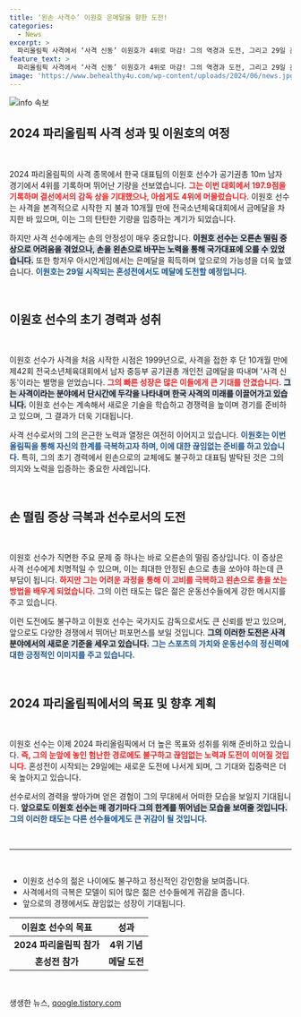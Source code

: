 ```yaml
---
title: ‘왼손 사격수’ 이원호 은메달을 향한 도전!
categories:
  - News
excerpt: >
  파리올림픽 사격에서 ‘사격 신동’ 이원호가 4위로 마감! 그의 역경과 도전, 그리고 29일 혼성전에서의 새로운 기회가 주목받고 있다. 스포츠의 감동을 함께하세요!
feature_text: >
  파리올림픽 사격에서 ‘사격 신동’ 이원호가 4위로 마감! 그의 역경과 도전, 그리고 29일 혼성전에서의 새로운 기회가 주목받고 있다. 스포츠의 감동을 함께하세요!
image: 'https://www.behealthy4u.com/wp-content/uploads/2024/06/news.jpg'
---
```


<p><img src="https://www.behealthy4u.com/wp-content/uploads/2024/06/news.jpg" alt="info 속보" /></p>

<h2 data-ke-size="size26">2024 파리올림픽 사격 성과 및 이원호의 여정</h2>

<p data-ke-size="size16">&nbsp;</p>

<p data-ke-size="size16">2024 파리올림픽의 사격 종목에서 한국 대표팀의 이원호 선수가 공기권총 10m 남자 경기에서 4위를 기록하며 뛰어난 기량을 선보였습니다. <b><span style="color: #ee2323;">그는 이번 대회에서 197.9점을 기록하며 결선에서의 감독 상을 기대했으나, 아쉽게도 4위에 머물렀습니다.</span></b> 이원호 선수는 사격을 본격적으로 시작한 지 불과 10개월 만에 전국소년체육대회에서 금메달을 차지한 바 있으며, 이는 그의 탄탄한 기량을 입증하는 계기가 되었습니다.</p>

<p data-ke-size="size16">하지만 사격 선수에게는 손의 안정성이 매우 중요합니다. <b><span style="background-color: #21538527;">이원호 선수는 오른손 떨림 증상으로 어려움을 겪었으나, 손을 왼손으로 바꾸는 노력을 통해 국가대표에 오를 수 있었습니다.</span></b> 또한 항저우 아시안게임에서는 은메달을 획득하며 앞으로의 가능성을 더욱 높였습니다. <b><span style="color: #1a5490;">이원호는 29일 시작되는 혼성전에서도 메달에 도전할 예정입니다.</span></b></p>

<p data-ke-size="size16">&nbsp;</p>

<h2 data-ke-size="size26">이원호 선수의 초기 경력과 성취</h2>

<p data-ke-size="size16">&nbsp;</p>

<p data-ke-size="size16">이원호 선수가 사격을 처음 시작한 시점은 1999년으로, 사격을 접한 후 단 10개월 만에 제42회 전국소년체육대회에서 남자 중등부 공기권총 개인전 금메달을 따내며 '사격 신동'이라는 별명을 얻었습니다. <b><span style="color: #ee2323;">그의 빠른 성장은 많은 이들에게 큰 기대를 안겼습니다.</span></b> <b><span style="background-color: #21538527;">그는 사격이라는 분야에서 단시간에 두각을 나타내며 한국 사격의 미래를 이끌어가고 있습니다.</span></b> 이원호 선수는 계속해서 새로운 기술을 학습하고 경쟁력을 높이며 경기를 준비하고 있으며, 그 결과가 더욱 기대됩니다.</p>

<p data-ke-size="size16">사격 선수로서의 그의 은근한 노력과 열정은 여전히 이어지고 있습니다. <b><span style="color: #1a5490;">이원호는 이번 올림픽을 통해 자신의 한계를 극복하고자 하며, 이에 대한 끊임없는 준비를 하고 있습니다.</span></b> 특히, 그의 초기 경력에서 왼손으로의 교체에도 불구하고 대표팀 발탁된 것은 그의 의지와 노력을 입증하는 중요한 사례입니다.</p>

<p data-ke-size="size16">&nbsp;</p>

<h2 data-ke-size="size26">손 떨림 증상 극복과 선수로서의 도전</h2>

<p data-ke-size="size16">&nbsp;</p>

<p data-ke-size="size16">이원호 선수가 직면한 주요 문제 중 하나는 바로 오른손의 떨림 증상입니다. 이 증상은 사격 선수에게 치명적일 수 있으며, 이는 최대한 안정된 손으로 총을 쏘아야 하는데 큰 부담이 됩니다. <b><span style="color: #ee2323;">하지만 그는 어려운 과정을 통해 이 고비를 극복하고 왼손으로 총을 쏘는 방법을 배우게 되었습니다.</span></b> 그의 이런 태도는 많은 젊은 운동선수들에게 강한 메시지를 주고 있습니다.</p>

<p data-ke-size="size16">이런 도전에도 불구하고 이원호 선수는 국가지도 감독으로서도 큰 신뢰를 받고 있으며, 앞으로도 다양한 경쟁에서 뛰어난 퍼포먼스를 보일 것입니다. <b><span style="background-color: #21538527;">그의 이러한 도전은 사격 분야에서의 새로운 기준을 세우고 있습니다.</span></b> <b><span style="color: #1a5490;">그는 스포츠의 가치와 운동선수의 정신력에 대한 긍정적인 이미지를 주고 있습니다.</span></b></p>

<p data-ke-size="size16">&nbsp;</p>

<h2 data-ke-size="size26">2024 파리올림픽에서의 목표 및 향후 계획</h2>

<p data-ke-size="size16">&nbsp;</p>

<p data-ke-size="size16">이원호 선수는 이제 2024 파리올림픽에서 더 높은 목표와 성취를 위해 준비하고 있습니다. <b><span style="color: #ee2323;">즉, 그의 눈앞에 놓인 험난한 경로에도 불구하고 끊임없는 노력과 도전이 이어질 것입니다.</span></b> 혼성전이 시작되는 29일에는 새로운 도전에 나서게 되며, 그 기대와 집중력은 더욱 높아지고 있습니다.</p>

<p data-ke-size="size16">선수로서의 경력을 쌓아가며 얻은 경험이 그의 무대에서 어떠한 모습을 보일지 기대됩니다. <b><span style="background-color: #21538527;">앞으로도 이원호 선수는 매 경기마다 그의 한계를 뛰어넘는 모습을 보여줄 것입니다.</span></b> <b><span style="color: #1a5490;">그의 이러한 태도는 다른 선수들에게도 큰 귀감이 될 것입니다.</span></b></p>

<p data-ke-size="size16">&nbsp;</p>

<hr/>

<p data-ke-size="size16">&nbsp;</p>

<ul>
    <li>이원호 선수의 젊은 나이에도 불구하고 정신적인 강인함을 보여줍니다.</li>
    <li>사격에서의 극복은 모델이 되어 많은 젊은 선수들에게 귀감을 줍니다.</li>
    <li>앞으로의 경쟁에서도 끊임없는 성장이 기대됩니다.</li>
</ul>

<table style="width: 100%; border-collapse: collapse;">
    <thead>
        <tr>
            <th style="text-align: center; height: 17px;"><b>이원호 선수의 목표</b></th>
            <th style="text-align: center; height: 17px;"><b>성과</b></th>
        </tr>
    </thead>
    <tbody>
        <tr>
            <td style="text-align: center; height: 17px;"><b>2024 파리올림픽 참가</b></td>
            <td style="text-align: center; height: 17px;"><b>4위 기념</b></td>
        </tr>
        <tr>
            <td style="text-align: center; height: 17px;"><b>혼성전 참가</b></td>
            <td style="text-align: center; height: 17px;"><b>메달 도전</b></td>
        </tr>
    </tbody>
</table>

<p data-ke-size="size16">&nbsp;</p>
생생한 뉴스, <a href="https://qoogle.tistory.com" rel="dofollow">qoogle.tistory.com</a>


